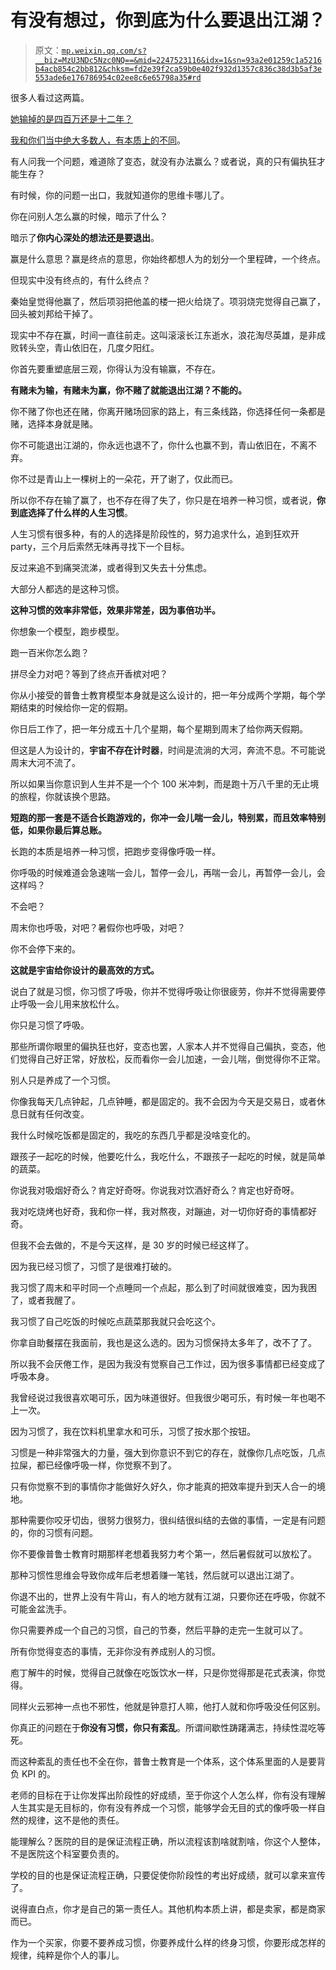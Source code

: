 # 有没有想过，你到底为什么要退出江湖？

> 原文：[`mp.weixin.qq.com/s?__biz=MzU3NDc5Nzc0NQ==&mid=2247523116&idx=1&sn=93a2e01259c1a5216b4acb854c2bb812&chksm=fd2e39f2ca59b0e402f932d1357c836c38d3b5af3e553ade6e176786954c02ee8c6e65798a35#rd`](http://mp.weixin.qq.com/s?__biz=MzU3NDc5Nzc0NQ==&mid=2247523116&idx=1&sn=93a2e01259c1a5216b4acb854c2bb812&chksm=fd2e39f2ca59b0e402f932d1357c836c38d3b5af3e553ade6e176786954c02ee8c6e65798a35#rd)

很多人看过这两篇。

[她输掉的是四百万还是十二年？](http://mp.weixin.qq.com/s?__biz=MzU0MjYwNDU2Mw==&mid=2247510037&idx=1&sn=6ded9d663af0f340fbc4631900f6ca5a&chksm=fb1ac469cc6d4d7f0f9dc7309c06995f5f2c6d4f9898de1f47d408eac43502245cf58b28d471&scene=21#wechat_redirect)

[我和你们当中绝大多数人，有本质上的不同](http://mp.weixin.qq.com/s?__biz=MzU3NDc5Nzc0NQ==&mid=2247523097&idx=2&sn=451d4bec72324f735280bf21de94704a&chksm=fd2e39c7ca59b0d1c2583feab9054292569fcf6bf231d05770957d3606238fafdff39290222f&scene=21#wechat_redirect)。 

有人问我一个问题，难道除了变态，就没有办法赢么？或者说，真的只有偏执狂才能生存？

有时候，你的问题一出口，我就知道你的思维卡哪儿了。 

你在问别人怎么赢的时候，暗示了什么？ 

暗示了**你内心深处的想法还是要退出**。 

赢是什么意思？赢是终点的意思，你始终都想人为的划分一个里程碑，一个终点。 

但现实中没有终点的，有什么终点？

秦始皇觉得他赢了，然后项羽把他盖的楼一把火给烧了。项羽烧完觉得自己赢了，回头被刘邦给干掉了。

现实中不存在赢，时间一直往前走。这叫滚滚长江东逝水，浪花淘尽英雄，是非成败转头空，青山依旧在，几度夕阳红。

你首先要重塑底层三观，你得认为没有输赢，不存在。 

**有赌未为输，有赌未为赢，你不赌了就能退出江湖？不能的。** 

你不赌了你也还在赌，你离开赌场回家的路上，有三条线路，你选择任何一条都是赌，选择本身就是赌。

你不可能退出江湖的，你永远也退不了，你什么也赢不到，青山依旧在，不离不弃。 

你不过是青山上一棵树上的一朵花，开了谢了，仅此而已。 

所以你不存在输了赢了，也不存在得了失了，你只是在培养一种习惯，或者说，**你到底选择了什么样的人生习惯**。 

人生习惯有很多种，有的人的选择是阶段性的，努力追求什么，追到狂欢开 party，三个月后索然无味再寻找下一个目标。 

反过来追不到痛哭流涕，或者得到又失去十分焦虑。 

大部分人都选的是这种习惯。 

**这种习惯的效率非常低，效果非常差，因为事倍功半。** 

你想象一个模型，跑步模型。 

跑一百米你怎么跑？

拼尽全力对吧？等到了终点开香槟对吧？

你从小接受的普鲁士教育模型本身就是这么设计的，把一年分成两个学期，每个学期结束的时候给你一定的假期。 

你日后工作了，把一年分成五十几个星期，每个星期到周末了给你两天假期。

但这是人为设计的，**宇宙不存在计时器**，时间是流淌的大河，奔流不息。不可能说周末大河不流了。

所以如果当你意识到人生并不是一个个 100 米冲刺，而是跑十万八千里的无止境的旅程，你就该换个思路。 

**短跑的那一套是不适合长跑游戏的，你冲一会儿喘一会儿，特别累，而且效率特别低，如果你最后算总账。** 

长跑的本质是培养一种习惯，把跑步变得像呼吸一样。 

你呼吸的时候难道会急速喘一会儿，暂停一会儿，再喘一会儿，再暂停一会儿，会这样吗？

不会吧？

周末你也呼吸，对吧？暑假你也呼吸，对吧？ 

你不会停下来的。 

**这就是宇宙给你设计的最高效的方式。** 

说白了就是习惯，你习惯了呼吸，你并不觉得呼吸让你很疲劳，你并不觉得需要停止呼吸一会儿用来放松什么。

你只是习惯了呼吸。 

那些所谓你眼里的偏执狂也好，变态也罢，人家本人并不觉得自己偏执，变态，他们觉得自己好正常，好放松，反而看你一会儿加速，一会儿喘，倒觉得你不正常。 

别人只是养成了一个习惯。 

你像我每天几点钟起，几点钟睡，都是固定的。我不会因为今天是交易日，或者休息日就有任何改变。

我什么时候吃饭都是固定的，我吃的东西几乎都是没啥变化的。 

跟孩子一起吃的时候，他要吃什么，我吃什么，不跟孩子一起吃的时候，就是简单的蔬菜。 

你说我对吸烟好奇么？肯定好奇呀。你说我对饮酒好奇么？肯定也好奇呀。 

我对吃烧烤也好奇，我和你一样，我对熬夜，对蹦迪，对一切你好奇的事情都好奇。 

但我不会去做的，不是今天这样，是 30 岁的时候已经这样了。 

因为我已经习惯了，习惯了是很难打破的。 

我习惯了周末和平时同一个点睡同一个点起，那么到了时间就很难变，因为我困了，或者我醒了。 

我习惯了自己吃饭的时候吃点蔬菜那我就只会吃这个。 

你拿自助餐摆在我面前，我也是这么选的。因为习惯保持太多年了，改不了了。 

所以我不会厌倦工作，是因为我没有觉察自己工作过，因为很多事情都已经变成了呼吸本身。 

我曾经说过我很喜欢喝可乐，因为味道很好。但我很少喝可乐，有时候一年也喝不上一次。

因为习惯了，我在饮料机里拿水和可乐，习惯了按水那个按钮。 

习惯是一种非常强大的力量，强大到你意识不到它的存在，就像你几点吃饭，几点拉屎，都已经像呼吸一样，你觉察不到了。 

只有你觉察不到的事情你才能做好久好久，你才能真的把效率提升到天人合一的境地。 

那种需要你咬牙切齿，很努力很努力，很纠结很纠结的去做的事情，一定是有问题的，你的习惯有问题。 

你不要像普鲁士教育时期那样老想着我努力考个第一，然后暑假就可以放松了。 

那种习惯性思维会导致你成年后老想着赚一笔钱，然后就可以退出江湖了。 

你退不出的，世界上没有牛背山，有人的地方就有江湖，只要你还在呼吸，你就不可能金盆洗手。 

你只需要养成一个自己的习惯，自己的节奏，然后平静的走完一生就可以了。 

所有你觉得变态的事情，无非你没有养成别人的习惯。 

庖丁解牛的时候，觉得自己就像在吃饭饮水一样，只是你觉得那是花式表演，你觉得。 

同样火云邪神一点也不邪性，他就是钟意打人嘛，他打人就和你呼吸没任何区别。 

你真正的问题在于**你没有习惯，你只有紊乱**。所谓间歇性踌躇满志，持续性混吃等死。 

而这种紊乱的责任也不全在你，普鲁士教育是一个体系，这个体系里面的人是要背负 KPI 的。 

老师的目标在于让你发挥出阶段性的好成绩，至于你这个人怎么样，你有没有理解人生其实是无目标的，你有没有养成一个习惯，能够学会无目的式的像呼吸一样自然的规律，这不是他的责任。

能理解么？医院的目的是保证流程正确，所以流程该割啥就割啥，你这个人整体，不是医院这个科室要负责的。 

学校的目的也是保证流程正确，只要促使你阶段性的考出好成绩，就可以拿来宣传了。 

说得直白点，你才是自己的第一责任人。其他机构本质上讲，都是卖家，都是商家而已。 

作为一个买家，你要不要养成习惯，你要养成什么样的终身习惯，你要形成怎样的规律，纯粹是你个人的事儿。